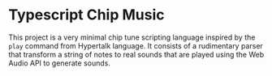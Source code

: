 # Typescript Chip Music

This project is a very minimal chip tune scripting language inspired by the `play` command from Hypertalk language. It consists of a rudimentary parser that transform a string of notes to real sounds that are played using the Web Audio API to generate sounds.